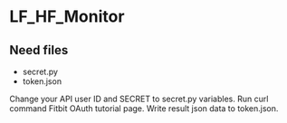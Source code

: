 # LF_HF_Monitor

## Need files
- secret.py
- token.json

Change your API user ID and SECRET to secret.py variables.
Run curl command Fitbit OAuth tutorial page.
Write result json data to token.json.
